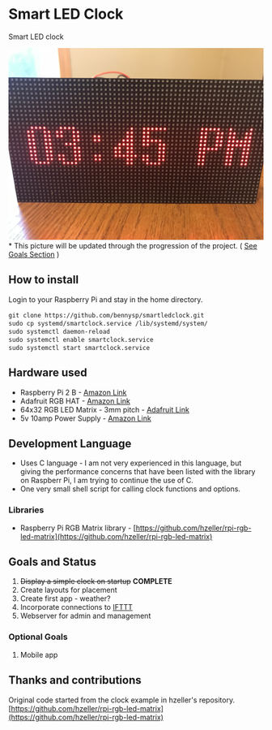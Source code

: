 # Smart LED Clock

Smart LED clock

![Updated Clock Pic](img/clock_basic.jpg)
\* This picture will be updated through the progression of the project.  ( [See Goals Section](#goals-and-status) )

## How to install

Login to your Raspberry Pi and stay in the home directory.

``` shell
git clone https://github.com/bennysp/smartledclock.git
sudo cp systemd/smartclock.service /lib/systemd/system/
sudo systemctl daemon-reload
sudo systemctl enable smartclock.service
sudo systemctl start smartclock.service
```

## Hardware used

- Raspberry Pi 2 B - [Amazon Link](https://www.amazon.com/Raspberry-Pi-Model-Desktop-Linux/dp/B00T2U7R7I)
- Adafruit RGB HAT - [Amazon Link](https://www.amazon.com/Adafruit-RGB-Matrix-HAT-Raspberry/dp/B00SK69C6E/ref=sr_1_5?s=electronics&ie=UTF8&qid=1513801675&sr=1-5&keywords=adafruit+hat)
- 64x32 RGB LED Matrix - 3mm pitch  - [Adafruit Link](https://www.adafruit.com/product/2279)
- 5v 10amp Power Supply - [Amazon Link](https://smile.amazon.com/gp/product/B01M0KLECZ/ref=oh_aui_detailpage_o00_s00?ie=UTF8&psc=1)

## Development Language

- Uses C language - I am not very experienced in this language, but giving the performance concerns that have been listed with the library on Raspberr Pi, I am trying to continue the use of C.
- One very small shell script for calling clock functions and options.

### Libraries

- Raspberry Pi RGB Matrix library - [https://github.com/hzeller/rpi-rgb-led-matrix](https://github.com/hzeller/rpi-rgb-led-matrix)

## Goals and Status

1. ~~Display a simple clock on startup~~ **COMPLETE**
1. Create layouts for placement
1. Create first app - weather?
1. Incorporate connections to [IFTTT](https://ifttt.com/)
1. Webserver for admin and management

### Optional Goals

1. Mobile app

## Thanks and contributions

Original code started from the clock example in hzeller's repository.
[https://github.com/hzeller/rpi-rgb-led-matrix](https://github.com/hzeller/rpi-rgb-led-matrix)
